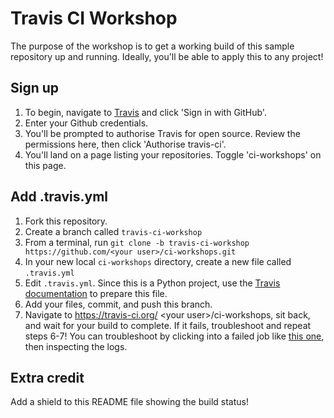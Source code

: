 # Travis CI Workshop

The purpose of the workshop is to get a working build of this sample repository up and running.
Ideally, you'll be able to apply this to any project!

## Sign up
1. To begin, navigate to [Travis](https://travis-ci.org/) and click 'Sign in with GitHub'.
2. Enter your Github credentials.
3. You'll be prompted to authorise Travis for open source. Review the permissions here, then click
'Authorise travis-ci'.
4. You'll land on a page listing your repositories.  Toggle 'ci-workshops' on this page.

## Add .travis.yml
1. Fork this repository.
2. Create a branch called `travis-ci-workshop`
3. From a terminal, run `git clone -b travis-ci-workshop https://github.com/<your user>/ci-workshops.git`
4. In your new local `ci-workshops` directory, create a new file called `.travis.yml`
5. Edit `.travis.yml`.  Since this is a Python project, use the
[Travis documentation](https://docs.travis-ci.com/user/languages/python/) to prepare this file.
6. Add your files, commit, and push this branch.
7. Navigate to https://travis-ci.org/ &lt;your user&gt;/ci-workshops, sit back, and wait for your build to complete. If it
fails, troubleshoot and repeat steps 6-7!  You can troubleshoot by clicking into a failed job like
[this one](https://travis-ci.org/caffalaughrey/ci-workshops/jobs/384779290), then inspecting the logs.

## Extra credit
Add a shield to this README file showing the build status!
